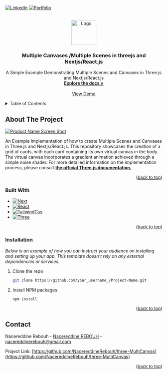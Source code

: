 <a name="readme-top"></a>
[![LinkedIn][linkedin-shield]][linkedin-url]
[![Portfolio][portfolio-shield]][portfolio-url]

<!-- PROJECT LOGO -->
<br />
<div align="center">
  <a href="https://github.com/othneildrew/Best-README-Template">
    <img src="https://cdn.jsdelivr.net/gh/devicons/devicon/icons/threejs/threejs-original.svg" alt="Logo" width="80" height="80">
  </a>

  <h3 align="center">Multiple Canvases /Multiple Scenes in threejs and Nextjs/React.js</h3>

  <p align="center">
    A Simple Example Demonstrating Multiple Scenes and Canvases in Three.js and Nextjs/React.js
    <br />
    <a href="https://threejs.org/manual/#en/multiple-scenes"><strong>Explore the docs »</strong></a>
    <br />
    <br />
    <a href="https://github.com/othneildrew/Best-README-Template">View Demo</a>
  </p>
</div>



<!-- TABLE OF CONTENTS -->
<details>
  <summary>Table of Contents</summary>
  <ol>
    <li>
      <a href="#about-the-project">About The Project</a>
      <ul>
        <li><a href="#built-with">Built With</a></li>
      </ul>
    </li>
    <li>
    <a href="#installation">Installation</a>
    </li>
    <li><a href="#contact">Contact</a></li>

  </ol>
</details>



<!-- ABOUT THE PROJECT -->
## About The Project

[![Product Name Screen Shot][product-screenshot]](https://example.com)

An Example Implementation of how to create Multiple Scenes and Canvases in Three.js and Nextjs/React.js. This repository showcases the creation of a grid of cards, with each card containing its own virtual canvas in the body. The virtual canvas incorporates a gradient animation achieved through a simple noise shader. For more detailed information on the implementation process, please consult <a href="https://threejs.org/manual/#en/multiple-scenes"><strong>the official Three.js documentation.</strong></a>

<p align="right">(<a href="#readme-top">back to top</a>)</p>



### Built With

* [![Next][Next.js]][Next-url]
* [![React][React.js]][React-url]
* [![TailwindCss][Tailwind.Css]][tailwind-url]
* [![Three][three.js]][Three-url]

<p align="right">(<a href="#readme-top">back to top</a>)</p>



<!-- GETTING STARTED -->
### Installation

_Below is an example of how you can instruct your audience on installing and setting up your app. This template doesn't rely on any external dependencies or services._

1. Clone the repo
   ```sh
   git clone https://github.com/your_username_/Project-Name.git
   ```
2. Install NPM packages
   ```sh
   npm install
   ```

<p align="right">(<a href="#readme-top">back to top</a>)</p>


<!-- CONTACT -->
## Contact

Nacereddine Rebouh - [Nacereddine REBOUH](https://www.linkedin.com/in/nacereddine-rebouh) - nacereddinerebouh@gmail.com

Project Link: [https://github.com/NacereddineRebouh/three-MultiCanvas](https://github.com/NacereddineRebouh/three-MultiCanvas)

<p align="right">(<a href="#readme-top">back to top</a>)</p>


<!-- MARKDOWN LINKS & IMAGES -->
[linkedin-shield]: https://img.shields.io/badge/-LinkedIn-black.svg?style=for-the-badge&logo=linkedin&colorB=555
[linkedin-url]: https://www.linkedin.com/in/nacereddine-rebouh/
[portfolio-shield]: https://img.shields.io/badge/Portfolio-%23000000.svg?style=for-the-badge&logo=firefox&logoColor=#FF7139
[portfolio-url]: https://www.linkedin.com/in/nacereddine-rebouh/
[product-screenshot]: images/screenshot.png
[Next.js]: https://img.shields.io/badge/next.js-000000?style=for-the-badge&logo=nextdotjs&logoColor=white
[Next-url]: https://nextjs.org/
[React.js]: https://img.shields.io/badge/React-20232A?style=for-the-badge&logo=react&logoColor=61DAFB
[React-url]: https://reactjs.org/
[Tailwind.Css]: https://img.shields.io/badge/tailwindcss-%2338B2AC.svg?style=for-the-badge&logo=tailwind-css&logoColor=white
[tailwind-url]: https://tailwindcss.com/
[three.js]: https://img.shields.io/badge/threejs-black?style=for-the-badge&logo=three.js&logoColor=white
[three-url]: https://threejs.org/docs/index.html#manual/en/introduction/Creating-a-scene